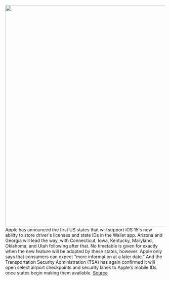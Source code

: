 <img src='https://cdn.vox-cdn.com/thumbor/c4o2fFGsRYUP4dJDMF7U9rLQqNw=/0x0:3000x1828/1200x800/filters:focal(1260x674:1740x1154)/cdn.vox-cdn.com/uploads/chorus_image/image/69803243/license.0.jpg' width='700px' /><br/>
Apple has announced the first US states that will support iOS 15's new ability to store driver's licenses and state IDs in the Wallet app. Arizona and Georgia will lead the way, with Connecticut, Iowa, Kentucky, Maryland, Oklahoma, and Utah following after that. No timetable is given for exactly when the new feature will be adopted by these states, however: Apple only says that consumers can expect “more information at a later date.” And the Transportation Security Administration (TSA) has again confirmed it will open select airport checkpoints and security lanes to Apple's mobile IDs once states begin making them available.
<a href='https://www.theverge.com/2021/9/1/22652051/apple-iphone-drivers-license-state-id-arizona-georgia-ios-15'> Source <a/>